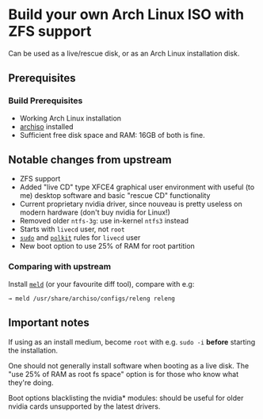 # Build your own Arch Linux ISO with ZFS support

Can be used as a live/rescue disk, or as an Arch Linux installation disk.

## Prerequisites

### Build Prerequisites

- Working Arch Linux installation
- [archiso](https://wiki.archlinux.org/title/Archiso) installed
- Sufficient free disk space and RAM: 16GB of both is fine.

## Notable changes from upstream

- ZFS support
- Added "live CD" type XFCE4 graphical user environment with useful (to me)
desktop software and basic "rescue CD" functionality
- Current proprietary nvidia driver, since nouveau is pretty useless on modern
hardware (don't buy nvidia for Linux!)
- Removed older `ntfs-3g`: use in-kernel `ntfs3` instead
- Starts with `livecd` user, not `root`
- [`sudo`](https://www.sudo.ws/) and
[`polkit`](https://gitlab.freedesktop.org/polkit/polkit/)
rules for `livecd` user
- New boot option to use 25% of RAM for root partition

### Comparing with upstream

Install [`meld`](https://meldmerge.org/) (or your favourite diff tool),
compare with e.g:

```shell
→ meld /usr/share/archiso/configs/releng releng
```

## Important notes

If using as an install medium, become `root` with e.g. `sudo -i` **before**
starting the installation.

One should not generally install software when booting as a live disk.
The "use 25% of RAM as root fs space" option is for those who know what they're
doing.

Boot options blacklisting the nvidia* modules: should be useful for older nvidia cards unsupported by the latest drivers.
